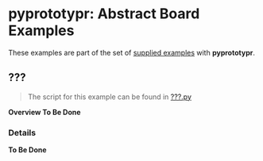# pyprototypr: Abstract Board Examples

These examples are part of the set of [supplied examples](index.md) with **pyprototypr**.


## ???

> The script for this example can be found in [???.py](../../examples/boards/abstract/???.py)

**Overview To Be Done**

### Details

**To Be Done**
